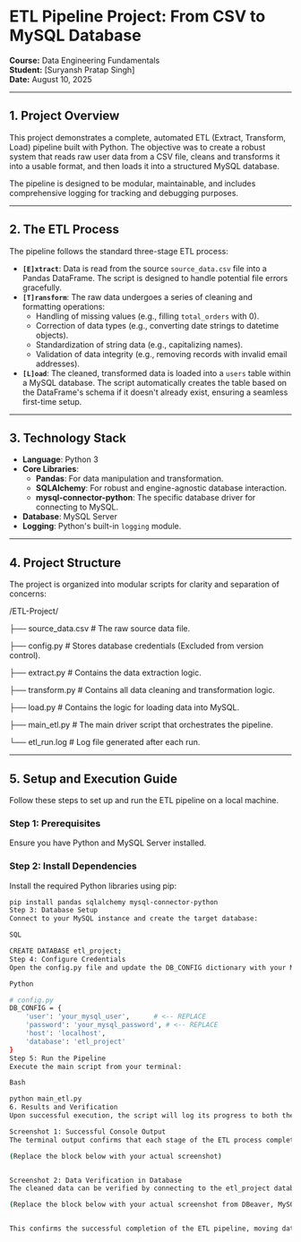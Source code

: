# ETL Pipeline Project: From CSV to MySQL Database

**Course:** Data Engineering Fundamentals  
**Student:** [Suryansh Pratap Singh]  
**Date:** August 10, 2025

---

## 1. Project Overview

This project demonstrates a complete, automated ETL (Extract, Transform, Load) pipeline built with Python. The objective was to create a robust system that reads raw user data from a CSV file, cleans and transforms it into a usable format, and then loads it into a structured MySQL database.

The pipeline is designed to be modular, maintainable, and includes comprehensive logging for tracking and debugging purposes.

---

## 2. The ETL Process

The pipeline follows the standard three-stage ETL process:

* **`[E]xtract`**: Data is read from the source `source_data.csv` file into a Pandas DataFrame. The script is designed to handle potential file errors gracefully.
* **`[T]ransform`**: The raw data undergoes a series of cleaning and formatting operations:
    * Handling of missing values (e.g., filling `total_orders` with 0).
    * Correction of data types (e.g., converting date strings to datetime objects).
    * Standardization of string data (e.g., capitalizing names).
    * Validation of data integrity (e.g., removing records with invalid email addresses).
* **`[L]oad`**: The cleaned, transformed data is loaded into a `users` table within a MySQL database. The script automatically creates the table based on the DataFrame's schema if it doesn't already exist, ensuring a seamless first-time setup.

---

## 3. Technology Stack

* **Language**: Python 3
* **Core Libraries**:
    * **Pandas**: For data manipulation and transformation.
    * **SQLAlchemy**: For robust and engine-agnostic database interaction.
    * **mysql-connector-python**: The specific database driver for connecting to MySQL.
* **Database**: MySQL Server
* **Logging**: Python's built-in `logging` module.

---

## 4. Project Structure

The project is organized into modular scripts for clarity and separation of concerns:

/ETL-Project/   

├── source_data.csv     # The raw source data file.  

├── config.py           # Stores database credentials (Excluded from version control).   

├── extract.py          # Contains the data extraction logic.   

├── transform.py        # Contains all data cleaning and transformation logic.   

├── load.py             # Contains the logic for loading data into MySQL.    

├── main_etl.py         # The main driver script that orchestrates the pipeline.   
   
└── etl_run.log         # Log file generated after each run.   



---

## 5. Setup and Execution Guide

Follow these steps to set up and run the ETL pipeline on a local machine.

### **Step 1: Prerequisites**

Ensure you have Python and MySQL Server installed.

### **Step 2: Install Dependencies**

Install the required Python libraries using pip:
```bash
pip install pandas sqlalchemy mysql-connector-python
Step 3: Database Setup
Connect to your MySQL instance and create the target database:

SQL

CREATE DATABASE etl_project;
Step 4: Configure Credentials
Open the config.py file and update the DB_CONFIG dictionary with your MySQL username and password.

Python

# config.py
DB_CONFIG = {
    'user': 'your_mysql_user',      # <-- REPLACE
    'password': 'your_mysql_password', # <-- REPLACE
    'host': 'localhost',
    'database': 'etl_project'
}
Step 5: Run the Pipeline
Execute the main script from your terminal:

Bash

python main_etl.py
6. Results and Verification
Upon successful execution, the script will log its progress to both the console and the etl_run.log file.

Screenshot 1: Successful Console Output
The terminal output confirms that each stage of the ETL process completed without errors.

(Replace the block below with your actual screenshot)


Screenshot 2: Data Verification in Database
The cleaned data can be verified by connecting to the etl_project database and querying the users table. The table contains 9 rows of validated data, reflecting the transformations applied (e.g., no invalid emails, capitalized names).

(Replace the block below with your actual screenshot from DBeaver, MySQL Workbench, etc.)


This confirms the successful completion of the ETL pipeline, moving data from a raw source file to a clean, structured database table, ready for analysis
